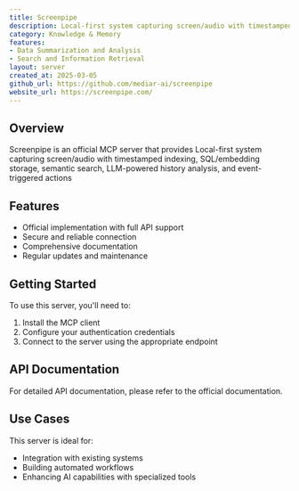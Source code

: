 ```yaml
---
title: Screenpipe
description: Local-first system capturing screen/audio with timestamped indexing, SQL/embedding storage, semantic search, LLM-powered history analysis, and event-triggered actions
category: Knowledge & Memory
features:
- Data Summarization and Analysis
- Search and Information Retrieval
layout: server
created_at: 2025-03-05
github_url: https://github.com/mediar-ai/screenpipe
website_url: https://screenpipe.com/
---
```


## Overview

Screenpipe is an official MCP server that provides Local-first system capturing screen/audio with timestamped indexing, SQL/embedding storage, semantic search, LLM-powered history analysis, and event-triggered actions

## Features

- Official implementation with full API support
- Secure and reliable connection
- Comprehensive documentation
- Regular updates and maintenance

## Getting Started

To use this server, you'll need to:

1. Install the MCP client
2. Configure your authentication credentials
3. Connect to the server using the appropriate endpoint

## API Documentation

For detailed API documentation, please refer to the official documentation.

## Use Cases

This server is ideal for:

- Integration with existing systems
- Building automated workflows
- Enhancing AI capabilities with specialized tools
